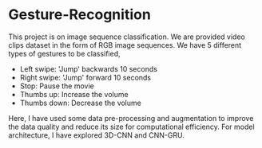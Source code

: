# Gesture-Recognition

This project is on image sequence classification. We are provided video clips dataset in the form of RGB image sequences. We have 5 different types of gestures to be classified,
- Left swipe: 'Jump' backwards 10 seconds
- Right swipe: 'Jump' forward 10 seconds
- Stop: Pause the movie
- Thumbs up: Increase the volume
- Thumbs down: Decrease the volume

Here, I have used some data pre-processing and augmentation to improve the data quality and reduce its size for computational efficiency. For model architecture, I have explored 3D-CNN and CNN-GRU.
